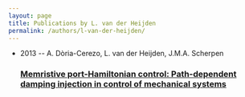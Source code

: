 ```yaml
---
layout: page
title: Publications by L. van der Heijden
permalink: /authors/l-van-der-heijden/
---
```


<ul class="post-list">
<li><span class='post-meta'>2013 -- A. Dòria-Cerezo, L. van der Heijden, J.M.A. Scherpen</span><h3><a class='post-link' href='../../memristive-port-hamiltonian-control-path-dependent-damping-injection-in-control-of-mechanical-systems'>Memristive port-Hamiltonian control: Path-dependent damping injection in control of mechanical systems</a></h3></li>

</ul>
